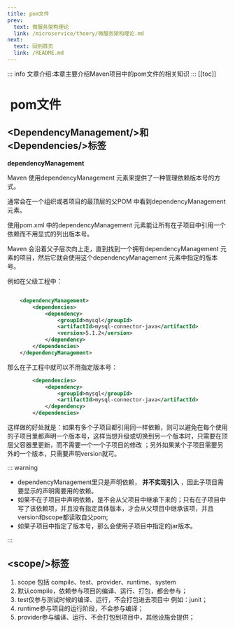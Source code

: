 ```yaml
---
title: pom文件
prev:
  text: 微服务架构理论
  link: /microservice/theory/微服务架构理论.md
next:
  text: 回到首页
  link: /README.md
---
```

::: info
文章介绍:本章主要介绍Maven项目中的pom文件的相关知识
:::
[[toc]]

#  pom文件

## \<DependencyManagement/>和\<Dependencies/>标签 

**dependencyManagement**   

Maven 使用dependencyManagement 元素来提供了一种管理依赖版本号的方式。 

通常会在一个组织或者项目的最顶层的父POM 中看到dependencyManagement 元素。 

使用pom.xml 中的dependencyManagement 元素能让所有在子项目中引用一个依赖而不用显式的列出版本号。 

Maven 会沿着父子层次向上走，直到找到一个拥有dependencyManagement 元素的项目，然后它就会使用这个dependencyManagement 元素中指定的版本号。 

例如在父级工程中：

```xml

    <dependencyManagement>
        <dependencies>
            <dependency>
                <groupId>mysql</groupId>
                <artifactId>mysql-connector-java</artifactId>
                <version>5.1.2</version>
            </dependency>
        </dependencies>
    </dependencyManagement>
```

那么在子工程中就可以不用指定版本号：

```xml
        <dependencies>
            <dependency>
                <groupId>mysql</groupId>
                <artifactId>mysql-connector-java</artifactId>
            </dependency>
        </dependencies>
```

这样做的好处就是：如果有多个子项目都引用同一样依赖，则可以避免在每个使用的子项目里都声明一个版本号，这样当想升级或切换到另一个版本时，只需要在顶层父容器里更新，而不需要一个一个子项目的修改 ；另外如果某个子项目需要另外的一个版本，只需要声明version就可。 

::: warning

- dependencyManagement里只是声明依赖， **并不实现引入** ，因此子项目需要显示的声明需要用的依赖。 
- 如果不在子项目中声明依赖，是不会从父项目中继承下来的；只有在子项目中写了该依赖项，并且没有指定具体版本，才会从父项目中继承该项，并且version和scope都读取自父pom; 
- 如果子项目中指定了版本号，那么会使用子项目中指定的jar版本。 

:::

## \<scope/>标签

1. scope 包括 compile、test、provider、runtime、system
2. 默认compile，依赖参与项目的编译、运行、打包，都会参与；
3. test仅参与测试时候的编译、运行，不会打包进去项目中 例如：junit；
4. runtime参与项目的运行阶段，不会参与编译；
5. provider参与编译、运行、不会打包到项目中，其他设施会提供；